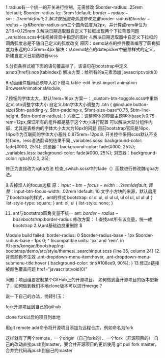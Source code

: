 1.radius有一个统一的开关进行控制，无需修改
$border-radius:               .25rem !default;
$border-radius-lg:            .3rem !default;
$border-radius-sm:            .2rem !default;
2.解决按钮圆角弧度
修改变量$border-radius和$border-radius-lg和$border-radius-sm三个圆角弧度为2px，并计算成rem单位为2/16=0.125rem
3.解决日期选取器自定义下拉框出现两个下拉背景问题
_variables.scss中注视掉背景中指定的图片
4.解决日期选取器中自定义下拉框的圆角弧度总是不随自己定义的弧度改变
原因：demo站点的控件覆盖编写了圆角弧度为永远的0.25rem=4px
解决：从demo站点的datepicker中删除样式的定义，新建自定义日期选取器scss

5.分页条样式被下面的语句覆盖掉了，该语句在bootstrap中定义
a:not([href]):not([tabindex])
解决方案：给所有的a元素添加 javascript:void(0)

6.动画组件启用必须导入如下模块
table-edit must import animation 
BrowserAnimationsModule,

7.按钮的字体太大，默认1rem=16px
方案一：_custom-btn-toggole.scss中重新定义.btn调整字体大小
自定义.btn字体大小调整为
.btn {
    @include button-size($btn-padding-y, $btn-padding-x, $font-size-base*0.75, $btn-line-height, $btn-border-radius);
}
方案二：调整整体的界面主题字体base为0.75 rem=12px,保证所有的组件都是基于这个大小进行配置
可以解决大部分组件内部，尤其是表格内的字体大小太大为16px的问题
目前bootstrap官网是16px，14px作为互联网的字体大小基线
0.875rem=12px
8. 开关控件采用scss默认不支持fade，less语法翻译的结果不同
  _variables.scss:  background-color: fade(#000, 25%); 浏览器：background-color: fade(#000, 25%);
  _variables.less:  background-color: fade(#000, 25%); 浏览器：background-color: rgba(0,0,0,.25);

修正为直接改为rgba方法
检查_switch.scss中的fade（）函数进行修改魏rgba方法。

9.去掉烦人的focus边框
原：$input-btn-focus-width:       .2rem !default;
调整：$input-btn-focus-width:       .02rem !default;
10.文字小方块的来源，默认启用了bootstrap的样式，ant的样式
bootstrap:
ol ol ul, ol ul ul, ul ol ul, ul ul ul {
    list-style-type: square;
}
ant:
ol, ul {
    list-style: none;
}

11. ant与bootstrap圆角变量不统一
ant: $border-radius-base
bootstrap:$border-radius
修改方案：
1.查找ant所有该变量，统一成bootstrap
2.从ant基础边良重删除 $

Module build failed:
      border-radius: 0 $border-radius-base - 1px $border-radius-base - 1px 0;
                      ^
      Incompatible units: 'px' and 'rem'.
      in /Users/kongan/bootstrap/ng-bootstrap/demo/src/style/themes/_searchinput.scss (line 35, column 24)
12.背景颜色不生效
      .ant-dropdown-menu-item:hover, .ant-dropdown-menu-submenu-title:hover {
    background-color: tint(#108ee9, 90%);
}
 13.修正a链接被颜色覆盖问题
 href="javascript:void(0)"


问题：项目组要定制某个GitHub上的开源项目， 如何做到当开源项目的版本更新了，如何做到我们本地clone版本可以进行merge？

 说一下自己的办法，抛砖引玉：

fork开源项目到自己的github

clone fork以后的项目到本地

用git remote add命令将开源项目添加为远程仓库，例如命名为fork

这样就有了两个remote，一个origin（自己fork的）、一个fork（开源项目的）
自己的改动直接push到master，要合并开源项目的更新使用 git pull fork master，合并完代码再push到自己的master

